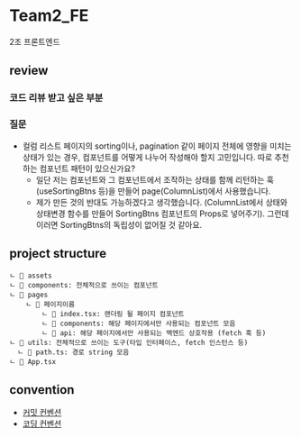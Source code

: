 # Team2_FE

2조 프론트엔드

## review

### 코드 리뷰 받고 싶은 부분

### 질문

- 컬럼 리스트 페이지의 sorting이나, pagination 같이 페이지 전체에 영향을 미치는 상태가 있는 경우, 컴포넌트를 어떻게 나누어 작성해야 할지 고민입니다. 따로 추천하는 컴포넌트 패턴이 있으신가요?
  - 일단 저는 컴포넌트와 그 컴포넌트에서 조작하는 상태를 함께 리턴하는 훅(useSortingBtns 등)을 만들어 page(ColumnList)에서 사용했습니다.
  - 제가 만든 것의 반대도 가능하겠다고 생각했습니다. (ColumnList에서 상태와 상태변경 함수를 만들어 SortingBtns 컴포넌트의 Props로 넣어주기). 그런데 이러면 SortingBtns의 독립성이 없어질 것 같아요.

## project structure

```text
ㄴ 📁 assets
ㄴ 📁 components: 전체적으로 쓰이는 컴포넌트
ㄴ 📁 pages
    ㄴ 📁 페이지이름
        ㄴ 📜 index.tsx: 랜더링 될 페이지 컴포넌트
        ㄴ 📁 components: 해당 페이지에서만 사용되는 컴포넌트 모음
        ㄴ 📁 api: 해당 페이지에서만 사용되는 백엔드 상호작용 (fetch 훅 등)
ㄴ 📁 utils: 전체적으로 쓰이는 도구(타입 인터페이스, fetch 인스턴스 등)
  ㄴ 📜 path.ts: 경로 string 모음
ㄴ 📜 App.tsx
```

## convention

- [커밋 컨벤션](https://www.notion.so/a836423c43b94ae8833111fcd0ddeb7e)
- [코딩 컨벤션](https://www.notion.so/9076a9f32a3a4fb0a20e0c41045c9e6f)
